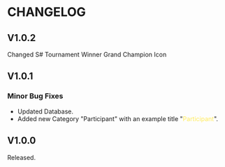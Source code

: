 # CHANGELOG

## V1.0.2
Changed S# Tournament Winner Grand Champion Icon  
## V1.0.1
### Minor Bug Fixes
- Updated Database.
- Added new Category "Participant" with an example title "<span style="color:#FFEB5C">Participant</span>".

## V1.0.0
Released.
